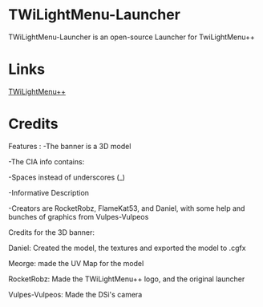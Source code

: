 # TWiLightMenu-Launcher
TWiLightMenu-Launcher is an open-source Launcher for TwiLightMenu++

# Links
[TWiLightMenu++](https://github.com/RocketRobz/TWiLightMenu)


# Credits

Features :
-The banner is a 3D model

-The CIA info contains:

-Spaces instead of underscores (_)

-Informative Description

-Creators are RocketRobz, FlameKat53, and Daniel, with some help and bunches of graphics from Vulpes-Vulpeos

Credits for the 3D banner:

Daniel: Created the model, the textures and exported the model to .cgfx

Meorge: made the UV Map for the model

RocketRobz: Made the TWiLightMenu++ logo, and the original launcher

Vulpes-Vulpeos: Made the DSi's camera

